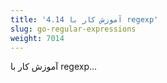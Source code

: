 ```yaml
---
title: '4.14 آموزش کار با regexp'
slug: go-regular-expressions
weight: 7014
---
```


آموزش کار با regexp...